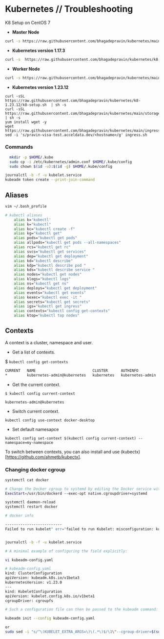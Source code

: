 # Kubernetes // **Troubleshooting**

K8 Setup on CentOS 7

* **Master Node**
```bash
curl -s https://raw.githubusercontent.com/bhagadepravin/kubernetes/main/k8-setup.sh | sh -s
```

* **Kubernetes version 1.17.3** 
```bash
curl -s  https://raw.githubusercontent.com/bhagadepravin/kubernetes/k8-1.17.3-0/k8-setup.sh | sh -s
```

* **Worker Node**
```bash
curl -s https://raw.githubusercontent.com/bhagadepravin/kubernetes/main/k8-worker-setup.sh | sh -s
```

* **Kubernetes version 1.23.12** 
```
curl -sSL https://raw.githubusercontent.com/bhagadepravin/kubernetes/k8-1.23.12/k8-setup.sh  | sh -s
curl -sSL https://raw.githubusercontent.com/bhagadepravin/kubernetes/main/storage.yaml | sh -s
yum install wget -y 
wget https://raw.githubusercontent.com/bhagadepravin/kubernetes/main/ingress.sh
sed -i 's/pravin-visa-test.acceldata.dev/<hostname>/g' ingress.sh
```

### Commands
```bash
  mkdir -p $HOME/.kube
  sudo cp -i /etc/kubernetes/admin.conf $HOME/.kube/config
  sudo chown $(id -u):$(id -g) $HOME/.kube/config
 ```
```bash
journalctl -b -f -u kubelet.service
kubeadm token create --print-join-command
```

## **Aliases**
```bash
vim ~/.bash_profile

# kubectl aliases
    alias k='kubectl'
    alias k="kubectl"
    alias kc="kubectl create -f"
    alias kg="kubectl get"
    alias pods="kubectl get pods"
    alias allpods="kubectl get pods --all-namespaces"
    alias rcs="kubectl get rc"
    alias svcs="kubectl get services"
    alias dep="kubectl get deployment"
    alias kd="kubectl describe"
    alias kdp="kubectl describe pod "
    alias kds="kubectl describe service "
    alias nodes="kubectl get nodes"
    alias klogs="kubectl logs"
    alias ns="kubectl get ns"
    alias deploys="kubectl get deployment"
    alias events="kubectl get events"
    alias kexec="kubectl exec -it "
    alias secrets="kubectl get secrets"
    alias igs="kubectl get ingress"
    alias contexts="kubectl config get-contexts"
    alias ktop="kubectl top nodes"
```    

## Contexts
A context is a cluster, namespace and user.

* Get a list of contexts.

$ `kubectl config get-contexts`
```bash
CURRENT   NAME                          CLUSTER      AUTHINFO           NAMESPACE
*         kubernetes-admin@kubernetes   kubernetes   kubernetes-admin
```
* Get the current context.

`$ kubectl config current-context`
```bash
kubernetes-admin@kubernetes
```
* Switch current context.

`kubectl config use-context docker-desktop`

* Set default namesapce

`kubectl config set-context $(kubectl config current-context) --namespace=my-namespace`

To switch between contexts, you can also install and use (kubectx)[https://github.com/ahmetb/kubectx].

### Changing docker cgroup

```bash
systemctl cat docker

# Change the Docker cgroup to systemd by editing the Docker service with the following command:
ExecStart=/usr/bin/dockerd --exec-opt native.cgroupdriver=systemd

systemctl daemon-reload
systemctl restart docker

# docker info

--------------------------
Failed to run kubelet" err="failed to run Kubelet: misconfiguration: kubelet cgroup driver: \"systemd\" is different from docker cgroup driver: \"cgroupfs\"


journalctl -b -f -u kubelet.service

# A minimal example of configuring the field explicitly:

vi kubeadm-config.yaml

# kubeadm-config.yaml
kind: ClusterConfiguration
apiVersion: kubeadm.k8s.io/v1beta3
kubernetesVersion: v1.23.0
---
kind: KubeletConfiguration
apiVersion: kubelet.config.k8s.io/v1beta1
cgroupDriver: cgroupfs

# Such a configuration file can then be passed to the kubeadm command:

kubeadm init --config kubeadm-config.yaml

or 
sudo sed -i "s/^\(KUBELET_EXTRA_ARGS=\)\(.*\)$/\1\"--cgroup-driver=$(sudo docker info | grep -i cgroup | cut -d" " -f4  | head -n1)\2\"/" /etc/sysconfig/kubelet
```
